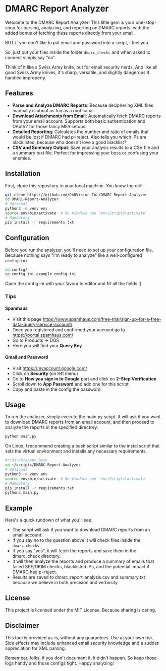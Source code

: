 # DMARC Report Analyzer

Welcome to the DMARC Report Analyzer! 
This little gem is your one-stop-shop for parsing, analyzing, and reporting on DMARC reports, with the added bonus of 
fetching these reports directly from your email. 

BUT if you don't like to put email and password into a script, i feel you.

So, just put your files inside the folder `dmarc_checks` and when asked to connect simply say "no".


Think of it like a Swiss Army knife, but for email security nerds. 
And like all good Swiss Army knives, it's sharp, versatile, and slightly dangerous if handled improperly.

## Features

- **Parse and Analyze DMARC Reports**: Because deciphering XML files manually is about as fun as a root canal.
- **Download Attachments from Email**: Automatically fetch DMARC reports from your email account. Supports both basic authentication and OAuth2 for those fancy MFA setups.
- **Detailed Reporting**: Calculates the number and ratio of emails that would be lost if DMARC had p=reject. Also tells you which IPs are blacklisted, because who doesn't love a good blacklist?
- **CSV and Summary Output**: Save your analysis results to a CSV file and a summary text file. Perfect for impressing your boss or confusing your enemies.

## Installation

First, clone this repository to your local machine. You know the drill:

```bash
git clone https://github.com/QbDVision-Inc/DMARC-Report-Analyzer
cd DMARC-Report-Analyzer
# Optional 
python3 -m venv env
source env/bin/activate  # On Windows use `env\Scripts\activate`
# Mandatory
pip install -r requirements.txt
```

## Configuration
Before you run the analyzer, you'll need to set up your configuration file. 
Because nothing says "I'm ready to analyze" like a well-configured `config.ini`.

```bash
cd config/
cp config.ini.example config.ini
```

Open the config.ini with your favourite editor and fill all the fields :)

### Tips
#### Spamhaus
- Visit this page https://www.spamhaus.com/free-trial/sign-up-for-a-free-data-query-service-account/
- Once you registered and confirmed your account go to https://portal.spamhaus.com/
- Go to Products -> DQS
- Here you will find your **Query Key**
#### Gmail and Password
- Visit https://myaccount.google.com/
- Click on **Security** (on left menu)
- Go to **How you sign in to Google** part and click on **2-Step Verification**
- Scroll down to **App Password** and add one for this script 
- Copy and paste in the config the password

## Usage
To run the analyzer, simply execute the main.py script. It will ask if you want to download DMARC reports from an email account, and then proceed to analyze the reports in the specified directory.

```bash
python main.py
```

On Linux, I recommend creating a bash script similar to the instal script that sets the virtual environment and installs any necessary requirements.

```bash
#!/usr/bin/env bash
cd ~/scripts/DMARC-Report-Analyzer
# Optional
python3 -m venv env
source env/bin/activate  # On Windows use `env\Scripts\activate`
# Mandatory
pip install -r requirements.txt
python3 main.py
```

## Example
Here's a quick rundown of what you'll see:

- The script will ask if you want to download DMARC reports from an email account.
- If you say no to the question above it will check files inside the `dmarc_checks`
- If you say "yes", it will fetch the reports and save them in the dmarc_check directory.
- It will then analyze the reports and produce a summary of emails that failed SPF/DKIM checks, blacklisted IPs, and the potential impact if DMARC had p=reject.
- Results are saved to dmarc_report_analysis.csv and summary.txt because we believe in both precision and verbosity.

## License
This project is licensed under the MIT License. Because sharing is caring.

## Disclaimer
This tool is provided as-is, without any guarantees. Use at your own risk. Side effects may include enhanced email security knowledge and a sudden appreciation for XML parsing.

Remember, folks, if you don't document it, it didn't happen. So keep those logs handy and those configs tight. Happy analyzing!
